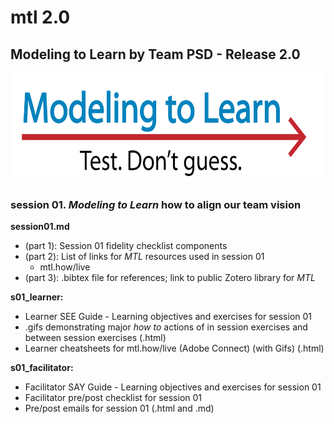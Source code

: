 # mtl 2.0

## Modeling to Learn by Team PSD - Release 2.0

[<img src = "https://github.com/lzim/teampsd/blob/master/resources/logos/mtl_testdontguess_sm.png"
     height = "175" width = "650">](https://github.com/lzim/mtl/tree/master/blue/session01)

### session 01. *Modeling to Learn* how to align our **team vision**

**session01.md**

+ (part 1): Session 01 fidelity checklist components
+ (part 2): List of links for *MTL* resources used in session 01
  + mtl.how/live
+ (part 3): .bibtex file for references; link to public Zotero library for *MTL*

**s01_learner:**

+ Learner SEE Guide - Learning objectives and exercises for session 01
+ .gifs demonstrating major *how to* actions of in session exercises and between session exercises (.html)
+ Learner cheatsheets for mtl.how/live (Adobe Connect) (with Gifs) (.html)

**s01_facilitator:**

+ Facilitator SAY Guide - Learning objectives and exercises for session 01
+ Facilitator pre/post checklist for session 01
+ Pre/post emails for session 01 (.html and .md)
